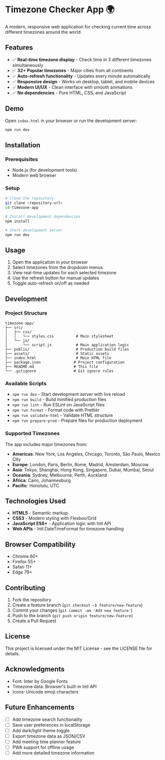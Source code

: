 # Timezone Checker App 🌍

A modern, responsive web application for checking current time across different timezones around the world.

## Features

- ✅ **Real-time timezone display** - Check time in 3 different timezones simultaneously
- ✅ **32+ Popular timezones** - Major cities from all continents
- ✅ **Auto-refresh functionality** - Updates every minute automatically
- ✅ **Responsive design** - Works on desktop, tablet, and mobile devices
- ✅ **Modern UI/UX** - Clean interface with smooth animations
- ✅ **No dependencies** - Pure HTML, CSS, and JavaScript

## Demo

Open `index.html` in your browser or run the development server:

```bash
npm run dev
```

## Installation

### Prerequisites
- Node.js (for development tools)
- Modern web browser

### Setup
```bash
# Clone the repository
git clone <repository-url>
cd timezone-app

# Install development dependencies
npm install

# Start development server
npm run dev
```

## Usage

1. Open the application in your browser
2. Select timezones from the dropdown menus
3. View real-time updates for each selected timezone
4. Use the refresh button for manual updates
5. Toggle auto-refresh on/off as needed

## Development

### Project Structure
```
timezone-app/
├── src/
│   ├── css/
│   │   └── styles.css          # Main stylesheet
│   └── js/
│       └── script.js           # Main application logic
├── public/                     # Production build files
├── assets/                     # Static assets
├── index.html                  # Main HTML file
├── package.json               # Project configuration
├── README.md                  # This file
└── .gitignore                 # Git ignore rules
```

### Available Scripts

- `npm run dev` - Start development server with live reload
- `npm run build` - Build minified production files
- `npm run lint` - Run ESLint on JavaScript files
- `npm run format` - Format code with Prettier
- `npm run validate-html` - Validate HTML structure
- `npm run prepare-prod` - Prepare files for production deployment

### Supported Timezones

The app includes major timezones from:
- **Americas**: New York, Los Angeles, Chicago, Toronto, São Paulo, Mexico City
- **Europe**: London, Paris, Berlin, Rome, Madrid, Amsterdam, Moscow
- **Asia**: Tokyo, Shanghai, Hong Kong, Singapore, Dubai, Mumbai, Seoul
- **Oceania**: Sydney, Melbourne, Perth, Auckland
- **Africa**: Cairo, Johannesburg
- **Pacific**: Honolulu, UTC

## Technologies Used

- **HTML5** - Semantic markup
- **CSS3** - Modern styling with Flexbox/Grid
- **JavaScript ES6+** - Application logic with Intl API
- **Web APIs** - Intl.DateTimeFormat for timezone handling

## Browser Compatibility

- Chrome 60+
- Firefox 55+
- Safari 11+
- Edge 79+

## Contributing

1. Fork the repository
2. Create a feature branch (`git checkout -b feature/new-feature`)
3. Commit your changes (`git commit -am 'Add new feature'`)
4. Push to the branch (`git push origin feature/new-feature`)
5. Create a Pull Request

## License

This project is licensed under the MIT License - see the LICENSE file for details.

## Acknowledgments

- Font: Inter by Google Fonts
- Timezone data: Browser's built-in Intl API
- Icons: Unicode emoji characters

## Future Enhancements

- [ ] Add timezone search functionality
- [ ] Save user preferences in localStorage
- [ ] Add dark/light theme toggle
- [ ] Export timezone data as JSON/CSV
- [ ] Add meeting time planner feature
- [ ] PWA support for offline usage
- [ ] Add more detailed timezone information
